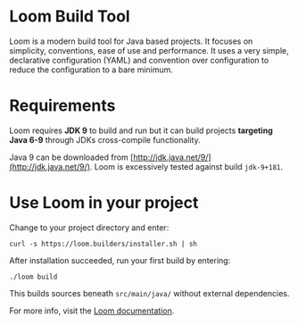 # Loom Build Tool

Loom is a modern build tool for Java based projects.
It focuses on simplicity, conventions, ease of use and performance.
It uses a very simple, declarative configuration (YAML) and
convention over configuration to reduce the configuration to a bare minimum.


# Requirements

Loom requires **JDK 9** to build and run but it can build projects
**targeting Java 6-9** through JDKs cross-compile functionality.

Java 9 can be downloaded from [http://jdk.java.net/9/](http://jdk.java.net/9/).
Loom is excessively tested against build `jdk-9+181`.


# Use Loom in your project

Change to your project directory and enter:

    curl -s https://loom.builders/installer.sh | sh

After installation succeeded, run your first build by entering:

    ./loom build

This builds sources beneath `src/main/java/` without external dependencies.


For more info, visit the
[Loom documentation](https://loom-build-tool.readthedocs.io).
